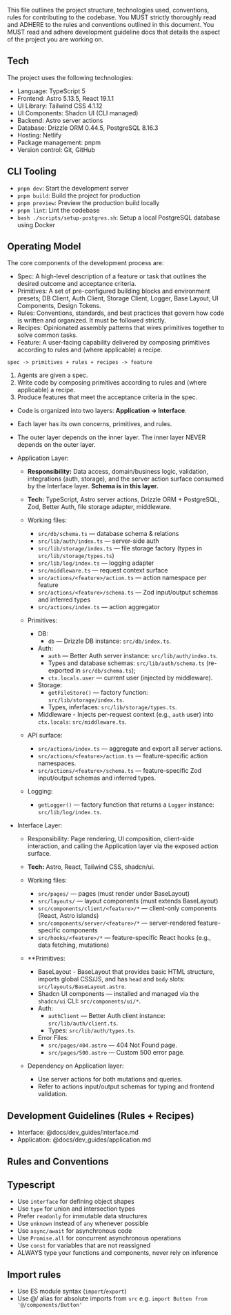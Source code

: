 This file outlines the project structure, technologies used, conventions, rules for contributing to the codebase.
You MUST strictly thoroughly read and ADHERE to the rules and conventions outlined in this document.
You MUST read and adhere development guideline docs that details the aspect of the project you are working on.

## Tech
The project uses the following technologies:
- Language: TypeScript 5
- Frontend: Astro 5.13.5, React 19.1.1
- UI Library: Tailwind CSS 4.1.12
- UI Components: Shadcn UI (CLI managed)
- Backend: Astro server actions
- Database: Drizzle ORM 0.44.5, PostgreSQL 8.16.3
- Hosting: Netlify
- Package management: pnpm
- Version control: Git, GitHub


## CLI Tooling

- `pnpm dev`: Start the development server
- `pnpm build`: Build the project for production
- `pnpm preview`: Preview the production build locally
- `pnpm lint`: Lint the codebase
- `bash ./scripts/setup-postgres.sh`: Setup a local PostgreSQL database using Docker


## Operating Model

The core components of the development process are:
- Spec: A high-level description of a feature or task that outlines the desired outcome and acceptance criteria.
- Primitives: A set of pre-configured building blocks and environment presets; DB Client, Auth Client, Storage Client, Logger, Base Layout, UI Components, Design Tokens.
- Rules: Conventions, standards, and best practices that govern how code is written and organized. It must be followed strictly.
- Recipes: Opinionated assembly patterns that wires primitives together to solve common tasks. 
- Feature: A user-facing capability delivered by composing primitives according to rules and (where applicable) a recipe.

```
spec -> primitives + rules + recipes -> feature
```

1. Agents are given a spec.
2. Write code by composing primitives according to rules and (where applicable) a recipe.
3. Produce features that meet the acceptance criteria in the spec.

- Code is organized into two layers: **Application → Interface**.

- Each layer has its own concerns, primitives, and rules.

- The outer layer depends on the inner layer. The inner layer NEVER depends on the outer layer.

- Application Layer:

  - **Responsibility:** Data access, domain/business logic, validation, integrations (auth, storage), and the server action surface consumed by the Interface layer. **Schema is in this layer.**
  - **Tech:** TypeScript, Astro server actions, Drizzle ORM + PostgreSQL, Zod, Better Auth, file storage adapter, middleware.

  - Working files: 
    * `src/db/schema.ts` — database schema & relations
    * `src/lib/auth/index.ts` — server-side auth
    * `src/lib/storage/index.ts` — file storage factory (types in `src/lib/storage/types.ts`)
    * `src/lib/log/index.ts` — logging adapter
    * `src/middleware.ts` — request context surface
    * `src/actions/<feature>/action.ts` — action namespace per feature
    * `src/actions/<feature>/schema.ts` — Zod input/output schemas and inferred types
    * `src/actions/index.ts` — action aggregator

  - Primitives:
    * DB: 
        * `db` — Drizzle DB instance: `src/db/index.ts`.
    * Auth:
        * `auth` — Better Auth server instance: `src/lib/auth/index.ts`.
        * Types and database schemas: `src/lib/auth/schema.ts` (re-exported in `src/db/schema.ts`); 
        * `ctx.locals.user` — current user (injected by middleware).
    * Storage:
        * `getFileStore()` — factory function: `src/lib/storage/index.ts`.
        * Types, inferfaces: `src/lib/storage/types.ts`.
    * Middleware -  Injects per-request context (e.g., `auth` user) into `ctx.locals`: `src/middleware.ts`.
   - API surface:
        * `src/actions/index.ts` — aggregate and export all server actions.
        * `src/actions/<feature>/action.ts` — feature-specific action namespaces.
        * `src/actions/<feature>/schema.ts` — feature-specific Zod input/output schemas and inferred types.
    - Logging:
        * `getLogger()` — factory function that returns a `Logger` instance: `src/lib/log/index.ts`.
      

- Interface Layer:

  - Responsibility: Page rendering, UI composition, client-side interaction, and calling the Application layer via the exposed action surface.
  - **Tech:** Astro, React, Tailwind CSS, shadcn/ui.

  - Working files:
    * `src/pages/` — pages (must render under BaseLayout)
    * `src/layouts/` — layout components (must extends BaseLayout)
    * `src/components/client/<feature>/*` — client-only components (React, Astro islands)
    * `src/components/server/<feature>/*` — server-rendered feature-specific components
    * `src/hooks/<feature>/*` — feature-specific React hooks (e.g., data fetching, mutations)

  * **Primitives:
    * BaseLayout - BaseLayout that provides basic HTML structure, imports global CSS/JS, and has `head` and `body` slots: `src/layouts/BaseLayout.astro`.
    * Shadcn UI components — installed and managed via the `shadcn/ui` CLI: `src/components/ui/*`.
    * Auth: 
        * `authClient` — Better Auth client instance: `src/lib/auth/client.ts`.
        * Types: `src/lib/auth/types.ts`.
    * Error Files: 
        * `src/pages/404.astro` — 404 Not Found page.
        * `src/pages/500.astro` — Custom 500 error page.

  * Dependency on Application layer:
    * Use server actions for both mutations and queries.
    * Refer to actions input/output schemas for typing and frontend validation.

##  Development Guidelines  (Rules + Recipes)

- Interface: @docs/dev_guides/interface.md
- Application: @docs/dev_guides/application.md


## Rules and Conventions

## Typescript
- Use `interface` for defining object shapes
- Use `type` for union and intersection types
- Prefer `readonly` for immutable data structures
- Use `unknown` instead of `any` whenever possible
- Use `async/await` for asynchronous code
- Use `Promise.all` for concurrent asynchronous operations
- Use `const` for variables that are not reassigned
- ALWAYS type your functions and components, never rely on inference

## Import rules
   - Use ES module syntax (`import`/`export`)
   - Use @/ alias for absolute imports from `src` e.g. `import Button from '@/components/Button'`
